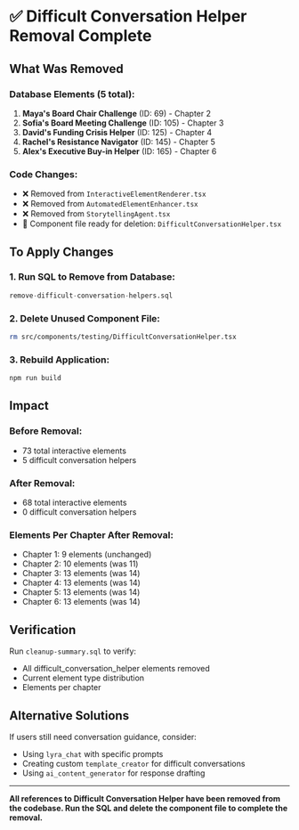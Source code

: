 # ✅ Difficult Conversation Helper Removal Complete

## What Was Removed

### Database Elements (5 total):
1. **Maya's Board Chair Challenge** (ID: 69) - Chapter 2
2. **Sofia's Board Meeting Challenge** (ID: 105) - Chapter 3
3. **David's Funding Crisis Helper** (ID: 125) - Chapter 4
4. **Rachel's Resistance Navigator** (ID: 145) - Chapter 5
5. **Alex's Executive Buy-in Helper** (ID: 165) - Chapter 6

### Code Changes:
- ❌ Removed from `InteractiveElementRenderer.tsx`
- ❌ Removed from `AutomatedElementEnhancer.tsx`
- ❌ Removed from `StorytellingAgent.tsx`
- 📄 Component file ready for deletion: `DifficultConversationHelper.tsx`

## To Apply Changes

### 1. Run SQL to Remove from Database:
```sql
remove-difficult-conversation-helpers.sql
```

### 2. Delete Unused Component File:
```bash
rm src/components/testing/DifficultConversationHelper.tsx
```

### 3. Rebuild Application:
```bash
npm run build
```

## Impact

### Before Removal:
- 73 total interactive elements
- 5 difficult conversation helpers

### After Removal:
- 68 total interactive elements
- 0 difficult conversation helpers

### Elements Per Chapter After Removal:
- Chapter 1: 9 elements (unchanged)
- Chapter 2: 10 elements (was 11)
- Chapter 3: 13 elements (was 14)
- Chapter 4: 13 elements (was 14)
- Chapter 5: 13 elements (was 14)
- Chapter 6: 13 elements (was 14)

## Verification

Run `cleanup-summary.sql` to verify:
- All difficult_conversation_helper elements removed
- Current element type distribution
- Elements per chapter

## Alternative Solutions

If users still need conversation guidance, consider:
- Using `lyra_chat` with specific prompts
- Creating custom `template_creator` for difficult conversations
- Using `ai_content_generator` for response drafting

---

**All references to Difficult Conversation Helper have been removed from the codebase. Run the SQL and delete the component file to complete the removal.**